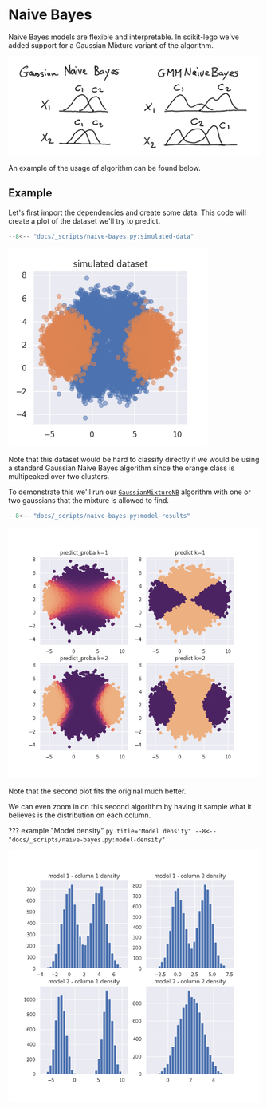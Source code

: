 # Naive Bayes

Naive Bayes models are flexible and interpretable. In scikit-lego we've added support for a Gaussian Mixture variant of the algorithm.

<p align="center">
  <img src="../_static/naive-bayes/naive-bayes.png" />
</p>

An example of the usage of algorithm can be found below.

## Example

Let's first import the dependencies and create some data. This code will create a plot of the dataset we'll try to predict.

```py title="Simulated dataset"
--8<-- "docs/_scripts/naive-bayes.py:simulated-data"
```

![simulated-data](../_static/naive-bayes/simulated-data.png)

Note that this dataset would be hard to classify directly if we would be using a standard Gaussian Naive Bayes algorithm since the orange class is multipeaked over two clusters.

To demonstrate this we'll run our [`GaussianMixtureNB`][gaussian-mix-nb-api] algorithm with one or two gaussians that the mixture is allowed to find.

```py title="GaussianMixtureNB model"
--8<-- "docs/_scripts/naive-bayes.py:model-results"
```

![results](../_static/naive-bayes/model-results.png)

Note that the second plot fits the original much better.

We can even zoom in on this second algorithm by having it sample what it believes is the distribution on each column.

??? example "Model density"
    ```py title="Model density"
    --8<-- "docs/_scripts/naive-bayes.py:model-density"
    ```

![density](../_static/naive-bayes/model-density.png)

[gaussian-mix-nb-api]: /api/naive-bayes#sklego.naive_bayes.GaussianMixtureNB
